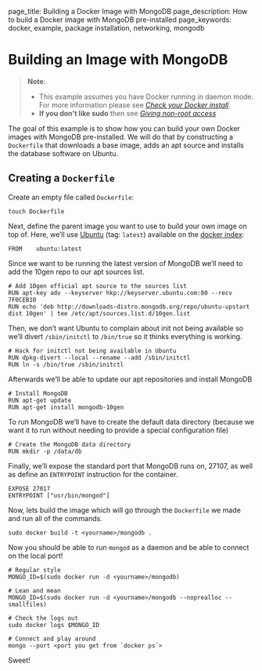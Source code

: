 page_title: Building a Docker Image with MongoDB
page_description: How to build a Docker image with MongoDB pre-installed
page_keywords: docker, example, package installation, networking, mongodb

# Building an Image with MongoDB

> **Note**: 
> 
> - This example assumes you have Docker running in daemon mode. For
>   more information please see [*Check your Docker
>   install*](../hello_world/#running-examples).
> - **If you don’t like sudo** then see [*Giving non-root
>   access*](../../installation/binaries/#dockergroup)

The goal of this example is to show how you can build your own Docker
images with MongoDB pre-installed. We will do that by constructing a
`Dockerfile` that downloads a base image, adds an
apt source and installs the database software on Ubuntu.

## Creating a `Dockerfile`

Create an empty file called `Dockerfile`:

    touch Dockerfile

Next, define the parent image you want to use to build your own image on
top of. Here, we’ll use [Ubuntu](https://index.docker.io/_/ubuntu/)
(tag: `latest`) available on the [docker
index](http://index.docker.io):

    FROM    ubuntu:latest

Since we want to be running the latest version of MongoDB we’ll need to
add the 10gen repo to our apt sources list.

    # Add 10gen official apt source to the sources list
    RUN apt-key adv --keyserver hkp://keyserver.ubuntu.com:80 --recv 7F0CEB10
    RUN echo 'deb http://downloads-distro.mongodb.org/repo/ubuntu-upstart dist 10gen' | tee /etc/apt/sources.list.d/10gen.list

Then, we don’t want Ubuntu to complain about init not being available so
we’ll divert `/sbin/initctl` to
`/bin/true` so it thinks everything is working.

    # Hack for initctl not being available in Ubuntu
    RUN dpkg-divert --local --rename --add /sbin/initctl
    RUN ln -s /bin/true /sbin/initctl

Afterwards we’ll be able to update our apt repositories and install
MongoDB

    # Install MongoDB
    RUN apt-get update
    RUN apt-get install mongodb-10gen

To run MongoDB we’ll have to create the default data directory (because
we want it to run without needing to provide a special configuration
file)

    # Create the MongoDB data directory
    RUN mkdir -p /data/db

Finally, we’ll expose the standard port that MongoDB runs on, 27107, as
well as define an `ENTRYPOINT` instruction for the
container.

    EXPOSE 27017
    ENTRYPOINT ["usr/bin/mongod"]

Now, lets build the image which will go through the
`Dockerfile` we made and run all of the commands.

    sudo docker build -t <yourname>/mongodb .

Now you should be able to run `mongod` as a daemon
and be able to connect on the local port!

    # Regular style
    MONGO_ID=$(sudo docker run -d <yourname>/mongodb)

    # Lean and mean
    MONGO_ID=$(sudo docker run -d <yourname>/mongodb --noprealloc --smallfiles)

    # Check the logs out
    sudo docker logs $MONGO_ID

    # Connect and play around
    mongo --port <port you get from `docker ps`>

Sweet!
